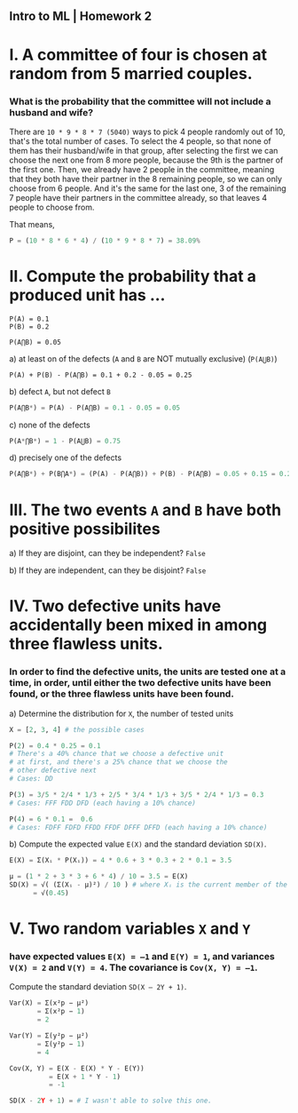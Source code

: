 ## Intro to ML | Homework 2

# I. A committee of four is chosen at random from 5 married couples.

### What is the probability that the committee will not include a husband and wife?

There are `10 * 9 * 8 * 7 (5040)` ways to pick 4 people randomly out of 10, that's the total number of cases.
To select the 4 people, so that none of them has their husband/wife in that group, after selecting the first we can choose the next one from 8 more people, because the 9th is the partner of the first one. Then, we already have 2 people in the committee, meaning that they both have their partner in the 8 remaining people, so we can only choose from 6 people. And it's the same for the last one, 3 of the remaining 7 people have their partners in the committee already, so that leaves 4 people to choose from.

That means,

```python
P = (10 * 8 * 6 * 4) / (10 * 9 * 8 * 7) = 38.09%
```

# II. Compute the probability that a produced unit has ...

```
P(A) = 0.1
P(B) = 0.2

P(A⋂B) = 0.05
```

a) at least on of the defects (`A` and `B` are NOT mutually exclusive) (`P(A⋃B)`)

`P(A) + P(B) - P(A⋂B) = 0.1 + 0.2 - 0.05 = 0.25`

b) defect `A`, but not defect `B`

```python
P(A⋂B*) = P(A) - P(A⋂B) = 0.1 - 0.05 = 0.05
```

c) none of the defects

```python
P(A*⋂B*) = 1 - P(A⋃B) = 0.75
```

d) precisely one of the defects

```python
P(A⋂B*) + P(B⋂A*) = (P(A) - P(A⋂B)) + P(B) - P(A⋂B) = 0.05 + 0.15 = 0.2
```

# III. The two events `A` and `B` have both positive possibilites

a) If they are disjoint, can they be independent? `False`

b) If they are independent, can they be disjoint? `False`

# IV. Two defective units have accidentally been mixed in among three flawless units.

### In order to find the defective units, the units are tested one at a time, in order, until either the two defective units have been found, or the three flawless units have been found.

a) Determine the distribution for `X`, the number of tested units

```py
X = [2, 3, 4] # the possible cases

P(2) = 0.4 * 0.25 = 0.1
# There's a 40% chance that we choose a defective unit
# at first, and there's a 25% chance that we choose the
# other defective next
# Cases: DD

P(3) = 3/5 * 2/4 * 1/3 + 2/5 * 3/4 * 1/3 + 3/5 * 2/4 * 1/3 = 0.3
# Cases: FFF FDD DFD (each having a 10% chance)

P(4) = 6 * 0.1 =  0.6
# Cases: FDFF FDFD FFDD FFDF DFFF DFFD (each having a 10% chance)
```

b) Compute the expected value `E(X)` and the standard deviation
`SD(X)`.

```py
E(X) = Σ(Xᵢ * P(Xᵢ)) = 4 * 0.6 + 3 * 0.3 + 2 * 0.1 = 3.5

μ = (1 * 2 + 3 * 3 + 6 * 4) / 10 = 3.5 = E(X)
SD(X) = √( (Σ(Xᵢ - μ)²) / 10 ) # where Xᵢ is the current member of the population
      = √(0.45)
```

# V. Two random variables `X` and `Y`

### have expected values `E(X) = –1` and `E(Y) = 1`, and variances `V(X) = 2` and `V(Y) = 4`. The covariance is `Cov(X, Y) = –1`.

Compute the standard deviation `SD(X – 2Y + 1)`.

```py
Var(X) = Σ(x²p − μ²)
       = Σ(x²p − 1)
       = 2

Var(Y) = Σ(y²p − μ²)
       = Σ(y²p − 1)
       = 4

Cov(X, Y) = E(X - E(X) * Y - E(Y))
          = E(X + 1 * Y - 1)
          = -1

SD(X - 2Y + 1) = # I wasn't able to solve this one.
```
